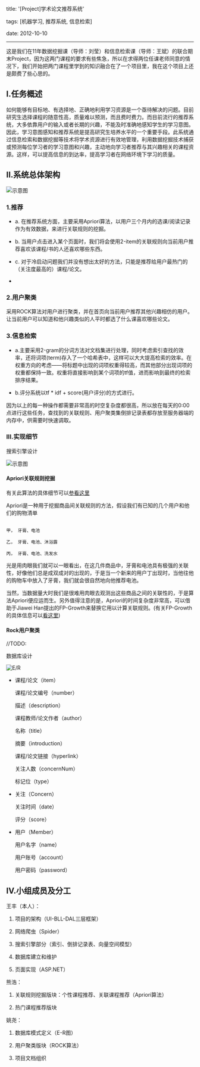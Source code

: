 title: '[Project]学术论文推荐系统'

tags: [机器学习, 推荐系统, 信息检索]

date: 2012-10-10



---



这是我们在11年数据挖掘课（导师：刘莹）和信息检索课（导师：王斌）的联合期末Project，因为这两门课程的要求有些焦急，所以在求得两位任课老师同意的情况下，我们开始把两门课程里学到的知识融合在了一个项目里，我在这个项目上还是颇费了些心思的。



## I.任务概述

如何能够有目标地、有选择地、正确地利用学习资源是一个亟待解决的问题。目前研究生选择课程的随意性高，质量难以预测，而且费时费力。而目前流行的推荐系统，大多依靠用户的输入或者长期的兴趣，不能及时准确地感知学生的学习意图。因此，学习意图感知和推荐系统是提高研究生培养水平的一个重要手段。此系统通过信息检索和数据挖掘等技术将学术资源进行有效地管理，利用数据挖掘技术捕获或预测每位学习者的学习意图和兴趣，主动地向学习者推荐与其兴趣相关的课程资源。这样，可以提高信息的到达率，提高学习者在网络环境下学习的质量。



## II.系统总体架构



![示意图](\img\2012-10-10-project-ir-recommend-01.png)



<!--more-->



### 1.推荐



- a. 在推荐系统方面，主要采用Apriori算法，以用户三个月内的选课/阅读记录作为有效数据，来进行关联规则的挖掘。

- b. 当用户点击进入某个页面时，我们将会使用2-item的关联规则向当前用户推荐喜欢该课程/书的人还喜欢哪些东西。

- c. 对于冷启动问题我们并没有想出太好的方法，只能是推荐给用户最热门的（关注度最高的）课程/论文。

- 

### 2.用户聚类



采用ROCK算法对用户进行聚类，并在首页向当前用户推荐其他兴趣相仿的用户。让当前用户可以知道和他兴趣类似的人平时都选了什么课喜欢哪些论文。



### 3.信息检索



- a.主要采用2-gram的分词方法对文档集进行处理，同时考虑索引查找的效率，还将词项(term)存入了一个哈希表中，这样可以大大提高检索的效率。在权重方向的考虑——将标题中出现的词项权重得较高，而其他部分出现词项的权重都保持一致。权重将直接影响到某个词项的tf值，进而影响到最终的检索排序结果。

- b.评分系统以tf * idf + score(用户评分)的方式进行。

因为以上的每一种操作都需要非常高的时空复杂度都很高，所以放在每天的0:00点进行这些任务，查找到的关联规则、用户聚类集倒排记录表都存放至服务器端的内存中，供需要时快速调取。



### III.实现细节

搜索引擎设计



![示意图](\img\2012-10-10-project-ir-recommend-02.png)







#### Apriori关联规则挖掘



有关此算法的具体细节可以[参看这里](http://en.wikipedia.org/wiki/Apriori_algorithm)



Apriori是一种用于挖掘商品间关联规则的方法，假设我们有已知的几个用户和他们的购物清单



```

甲， 牙膏、电池

乙， 牙膏、电池、沐浴露

丙， 牙膏、电池、洗发水

```



光是用肉眼我们就可以一眼看出，在这几件商品中，牙膏和电池具有极强的关联性，好像他们总是成双成对的出现的，于是当一个新来的用户丁出现时，当他往他的购物车中放入了牙膏，我们就会很自然地向他推荐电池。



当然，当数据量大时我们是很难用肉眼去观测出这些商品之间的关联性的，于是算法Apriori便应运而生。另外值得注意的是，Apriori的时间复杂度非常高，可以借助于Jiawei Han提出的FP-Growth来替换它用以计算关联规则。(有关FP-Growth的具体信息可以[看这里](http://zh.scribd.com/doc/23585266/FP-Growth-Algorithm))



#### Rock用户聚类

//TODO:

数据库设计

![E/R](\img\2012-10-10-project-ir-recommend-03.png)



* 课程/论文（item）

 

	课程/论文编号（number）

	描述（description）

	课程教师/论文作者（author）

	名称（title）

	摘要（introduction）

	课程/论文链接（hyperlink）

	关注人数（concernNum）

	标记位（type）

	

* 关注（Concern）

	关注时间（date）

	评分（score）

	

* 用户（Member）

	用户名字（name）

	用户账号（account）

	用户密码（password）

	

## IV.小组成员及分工

王丰（本人）：

1. 项目的架构（UI-BLL-DAL三层框架）

2. 网络爬虫（Spider）

3. 搜索引擎部分（索引、倒排记录表、向量空间模型）

4. 数据库建立和维护

5. 页面实现（ASP.NET）



熊浩：

1. 关联规则挖掘版块：个性课程推荐、关联课程推荐（Apriori算法）

2. 热门课程推荐版块



姚尧：

1. 数据库模式定义（E-R图）

2. 用户聚类版块（ROCK算法）

3. 项目文档组织
